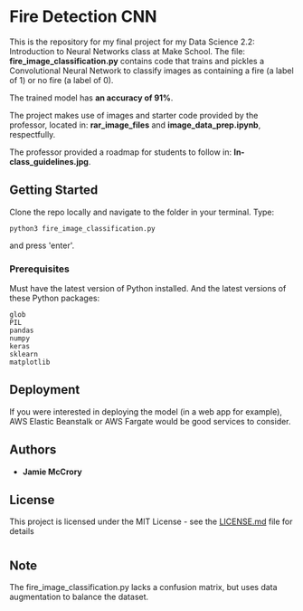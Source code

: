 # Fire Detection CNN

This is the repository for my final project for my Data Science 2.2: Introduction to Neural Networks class at Make School. The file: **fire_image_classification.py** contains code that trains and pickles a Convolutional Neural Network to classify images as containing a fire (a label of 1) or no fire (a label of 0).

The trained model has **an accuracy of 91%**.

The project makes use of images and starter code provided by the professor, located in: **rar_image_files** and **image_data_prep.ipynb**, respectfully.

The professor provided a roadmap for students to follow in: **In-class_guidelines.jpg**.

## Getting Started

Clone the repo locally and navigate to the folder in your terminal. Type:
```
python3 fire_image_classification.py
```
and press 'enter'.

### Prerequisites

Must have the latest version of Python installed. And the latest versions of these Python packages:

```
glob
PIL
pandas
numpy
keras
sklearn
matplotlib
```

## Deployment

If you were interested in deploying the model (in a web app for example), AWS Elastic Beanstalk or AWS Fargate would be good services to consider.

## Authors

* **Jamie McCrory**

## License

This project is licensed under the MIT License - see the [LICENSE.md](LICENSE.md) file for details

# 

## Note

The fire_image_classification.py lacks a confusion matrix, but uses data augmentation to balance the dataset.

#


